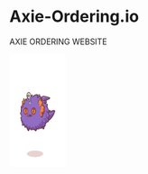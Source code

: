 # Axie-Ordering.io
AXIE ORDERING WEBSITE

<img src="qjrE4uukrJy6z46uddHTGqyjFyn5d5DzoDdHd3n9qydz9rJpxQuuRdRSqA3PXsi3qG56Ja71KyvGgeP6QdFY5krPuR9TGB9ShAN8fDq8wvKLJ8MZYprsGBRw.gif" alt="AXIE GIF" width="100" height="200">
